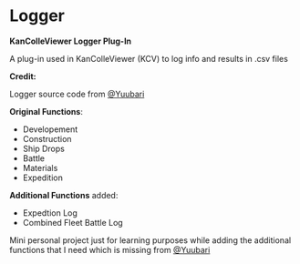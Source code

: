 # Logger
**KanColleViewer Logger Plug-In**

A plug-in used in KanColleViewer (KCV) to log info and results in .csv files


**Credit:**

Logger source code from [@Yuubari](https://github.com/Yuubari/KanColleViewer/tree/logger/Plugins/Logger)


**Original Functions**:
- Developement
- Construction
- Ship Drops
- Battle
- Materials
- Expedition

**Additional Functions** added: 
- Expedtion Log
- Combined Fleet Battle Log

Mini personal project just for learning purposes while adding the additional functions that I need which is missing from [@Yuubari](https://github.com/Yuubari/KanColleViewer/tree/logger/Plugins/Logger)
